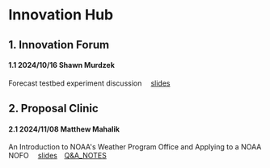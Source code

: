 # Innovation Hub

## 1. Innovation Forum
#### 1.1 2024/10/16 Shawn Murdzek
Forecast testbed experiment discussion &emsp;[slides](https://docs.google.com/presentation/d/1NukdnFPzp9AFe0CtW1yB6t8P9sLo_72SYtTcRfDx30o/edit?usp=sharing)

## 2. Proposal Clinic
#### 2.1 2024/11/08 Matthew Mahalik
An Introduction to NOAA's Weather Program Office and Applying to a NOAA NOFO &emsp;[slides](https://drive.google.com/drive/folders/1Y7D66ETf5Rk536EAgNlp2iYEdZNKJXIm)&emsp;[Q&A_NOTES](https://docs.google.com/document/d/1tYU-1ldfo1wBXjx_CdW2tQqOO0RcioPHDpogqme9Qms/edit?usp=sharing)
